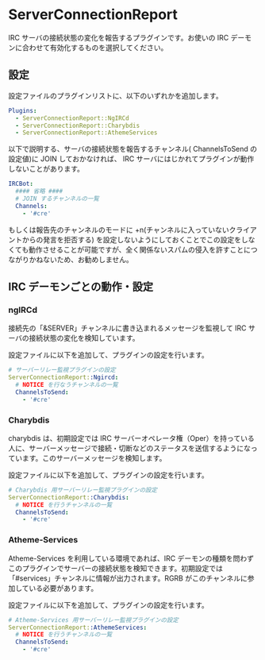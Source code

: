 ServerConnectionReport
======================

IRC サーバの接続状態の変化を報告するプラグインです。お使いの IRC デーモンに合わせて有効化するものを選択してください。

設定
----

設定ファイルのプラグインリストに、以下のいずれかを追加します。

```yaml
Plugins:
  - ServerConnectionReport::NgIRCd
  - ServerConnectionReport::Charybdis
  - ServerConnectionReport::AthemeServices
```

以下で説明する、サーバの接続状態を報告するチャンネル( ChannelsToSend の設定値)に JOIN しておかなければ、 IRC サーバにはじかれてプラグインが動作しないことがあります。


```yaml
IRCBot:
  #### 省略 ####
  # JOIN するチャンネルの一覧
  Channels:
    - '#cre'
```

もしくは報告先のチャンネルのモードに +n(チャンネルに入っていないクライアントからの発言を拒否する) を設定しないようにしておくことでこの設定をしなくても動作させることが可能ですが、全く関係ないスパムの侵入を許すことにつながりかねないため、お勧めしません。

IRC デーモンごとの動作・設定
----------------------------

### ngIRCd

接続先の「&SERVER」チャンネルに書き込まれるメッセージを監視して IRC サーバの接続状態の変化を検知しています。

設定ファイルに以下を追加して、プラグインの設定を行います。

```yaml
# サーバーリレー監視プラグインの設定
ServerConnectionReport::Ngircd:
  # NOTICE を行なうチャンネルの一覧
  ChannelsToSend:
    - '#cre'
```

### Charybdis

charybdis は、初期設定では IRC サーバーオペレータ権（Oper）を持っている人に、サーバーメッセージで接続・切断などのステータスを送信するようになっています。このサーバーメッセージを検知します。

設定ファイルに以下を追加して、プラグインの設定を行います。

```yaml
# Charybdis 用サーバーリレー監視プラグインの設定
ServerConnectionReport::Charybdis:
  # NOTICE を行うチャンネルの一覧
  ChannelsToSend:
    - '#cre'
```

### Atheme-Services

Atheme-Services を利用している環境であれば、IRC デーモンの種類を問わずこのプラグインでサーバーの接続状態を検知できます。初期設定では「#services」チャンネルに情報が出力されます。RGRB がこのチャンネルに参加している必要があります。

設定ファイルに以下を追加して、プラグインの設定を行います。

```yaml
# Atheme-Services 用サーバーリレー監視プラグインの設定
ServerConnectionReport::AthemeServices:
  # NOTICE を行うチャンネルの一覧
  ChannelsToSend:
    - '#cre'
```
